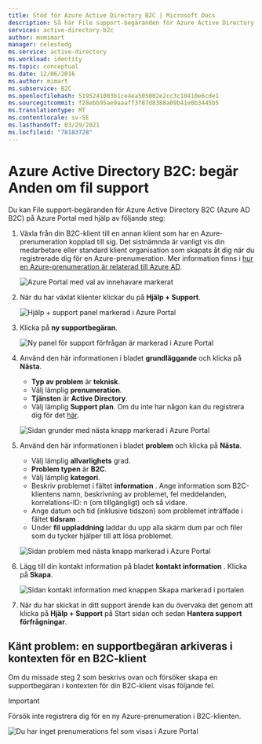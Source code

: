 ```yaml
---
title: Stöd för Azure Active Directory B2C | Microsoft Docs
description: Så här File support-begäranden för Azure Active Directory B2C.
services: active-directory-b2c
author: msmimart
manager: celestedg
ms.service: active-directory
ms.workload: identity
ms.topic: conceptual
ms.date: 12/06/2016
ms.author: mimart
ms.subservice: B2C
ms.openlocfilehash: 5195241003b1ce4ea505002e2cc3c10410e6cde1
ms.sourcegitcommit: f28ebb95ae9aaaff3f87d8388a09b41e0b3445b5
ms.translationtype: MT
ms.contentlocale: sv-SE
ms.lasthandoff: 03/29/2021
ms.locfileid: "78183728"
---
```

# <a name="azure-active-directory-b2c-file-support-requests"></a>Azure Active Directory B2C: begär Anden om fil support
Du kan File support-begäranden för Azure Active Directory B2C (Azure AD B2C) på Azure Portal med hjälp av följande steg:

1. Växla från din B2C-klient till en annan klient som har en Azure-prenumeration kopplad till sig. Det sistnämnda är vanligt vis din medarbetare eller standard klient organisation som skapats åt dig när du registrerade dig för en Azure-prenumeration. Mer information finns i [hur en Azure-prenumeration är relaterad till Azure AD](../active-directory/fundamentals/active-directory-how-subscriptions-associated-directory.md).

    ![Azure Portal med val av innehavare markerat](./media/support-options/support-switch-dir.png)

1. När du har växlat klienter klickar du på **Hjälp + Support**.

    ![Hjälp + support panel markerad i Azure Portal](./media/support-options/support-support.png)

1. Klicka på **ny supportbegäran**.

    ![Ny panel för support förfrågan är markerad i Azure Portal](./media/support-options/support-new.png)

1. Använd den här informationen i bladet **grundläggande** och klicka på **Nästa**.

    * **Typ av problem** är **teknisk**.
    * Välj lämplig **prenumeration**.
    * **Tjänsten** är **Active Directory**.
    * Välj lämplig **Support plan**. Om du inte har någon kan du registrera dig för det [här](https://azure.microsoft.com/support/plans/).

     ![Sidan grunder med nästa knapp markerad i Azure Portal](./media/support-options/support-basics.png)

1. Använd den här informationen i bladet **problem** och klicka på **Nästa**.

    * Välj lämplig **allvarlighets** grad.
    * **Problem typen** är **B2C**.
    * Välj lämplig **kategori**.
    * Beskriv problemet i fältet **information** . Ange information som B2C-klientens namn, beskrivning av problemet, fel meddelanden, korrelations-ID: n (om tillgängligt) och så vidare.
    * Ange datum och tid (inklusive tidszon) som problemet inträffade i fältet **tidsram** .
    * Under **fil uppladdning** laddar du upp alla skärm dum par och filer som du tycker hjälper till att lösa problemet.

     ![Sidan problem med nästa knapp markerad i Azure Portal](./media/support-options/support-problem.png)

1. Lägg till din kontakt information på bladet **kontakt information** . Klicka på **Skapa**.

    ![Sidan kontakt information med knappen Skapa markerad i portalen](./media/support-options/support-contact.png)

1. När du har skickat in ditt support ärende kan du övervaka det genom att klicka på **Hjälp + Support** på Start sidan och sedan **Hantera support förfrågningar**.

## <a name="known-issue-filing-a-support-request-in-the-context-of-a-b2c-tenant"></a>Känt problem: en supportbegäran arkiveras i kontexten för en B2C-klient

Om du missade steg 2 som beskrivs ovan och försöker skapa en supportbegäran i kontexten för din B2C-klient visas följande fel.

> [!IMPORTANT]
> Försök inte registrera dig för en ny Azure-prenumeration i B2C-klienten.

![Du har inget prenumerations fel som visas i Azure Portal](./media/support-options/support-no-sub.png)
